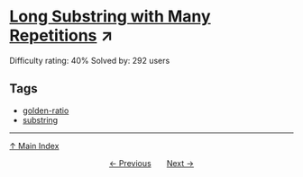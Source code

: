 # [Long Substring with Many Repetitions](https://projecteuler.net/problem=691) ↗️

Difficulty rating: 40%
Solved by: 292 users
## Tags

- [golden-ratio](../tags/golden-ratio.md)
- [substring](../tags/substring.md)



---

[↑ Main Index](../README.md)


<div align=center><a href='690.md'>← Previous</a> &nbsp;&nbsp; &nbsp;&nbsp;  <a href='692.md'>Next →</a></div>

